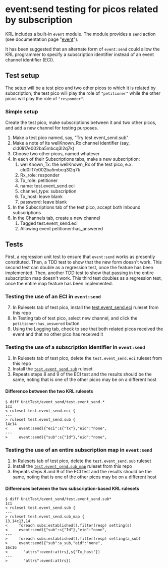 # event:send testing for picos related by subscription

KRL includes a built-in `event` module.
The module provides a `send` action
(see documentation page "[event](https://picolabs.atlassian.net/wiki/spaces/docs/pages/1189929/event)").

It has been suggested that an alternate form of `event:send` could allow the KRL programmer to specify
a subscription identifier instead of an event channel identifier (ECI).

## Test setup

The setup will be a test pico and two other picos to which it is related by subscription;
the test pico will play the role of `"petitioner"` while the other picos will play the role of `"responder"`.

### Simple setup

Create the test pico, make subscriptions between it and two other picos, and add a new channel for testing purposes.

1. Make a test pico named, say, "Try test.event_send.sub"
2. Make a note of its wellKnown_Rx channel identifier (say, cld0li17e002ba5mbcq3l2q7k)
3. Choose two other picos, named whatever
4. In each of their Subscriptions tabs, make a new subscription:
    1. wellKnown_Tx: the wellKnown_Rx of the test pico, e.x. cld0li17e002ba5mbcq3l2q7k
    2. Rx_role: responder
    3. Tx_role: petitioner
    4. name: test.event_send.eci
    5. channel_type: subscription
    6. Tx_host: leave blank
    7. password: leave blank
5. In the Subscriptions tab of the test pico, accept both Inbound subscriptions
6. In the Channels tab, create a new channel
    1. Tagged test.event_send.eci
    2. Allowing event petitioner:has_answered


## Tests

First, a regression unit test to ensure that `event:send` works as presently constituted.
Then, a TDD test to show that the new form doesn't work.
This second test can double as a regression test, once the feature has been implemented.
Then, another TDD test to show that passing in the entire subscription map doesn't work.
This third test doubles as a regression test, once the entire map feature has been implemented.

### Testing the use of an ECI in `event:send`

7. In Rulesets tab of test pico, install the [test.event_send.eci](https://raw.githubusercontent.com/b1conrad/KRL-experiments/main/UnitTest/event_send/test.event_send.eci.krl) ruleset from this repo
8. In Testing tab of test pico, select new channel, and click the `petitioner:has_answered` button
9. Using the Logging tab, check to see that both related picos received the event and that no other pico has received it

### Testing the use of a subscription identifier in `event:send`

1. In Rulesets tab of test pico, delete the `test.event_send.eci` ruleset from this repo
2. Install the [`test.event_send.sub`](https://raw.githubusercontent.com/b1conrad/KRL-experiments/main/UnitTest/event_send/test.event_send.sub.krl) ruleset
3. Repeats steps 8 and 9 of the ECI test and the results should be the same, noting that is one of the other picos may be on a different host

#### Difference between the two KRL rulesets

```
$ diff UnitTest/event_send/test.event_send.*
1c1
< ruleset test.event_send.eci {
---
> ruleset test.event_send.sub {
14c14
<     event:send({"eci":s{"Tx"},"eid":"none",
---
>     event:send({"sub":s{"Id"},"eid":"none",
```

### Testing the use of an entire subscription map in `event:send`

1. In Rulesets tab of test pico, delete the `test.event_send.sub` ruleset
2. Install the [`test.event_send.sub_map`](https://raw.githubusercontent.com/b1conrad/KRL-experiments/main/UnitTest/event_send/test.event_send.sub_map.krl) ruleset from this repo
3. Repeats steps 8 and 9 of the ECI test and the results should be the same, noting that is one of the other picos may be on a different host

#### Differences between the two subscription-based KRL rulesets

```
$ diff UnitTest/event_send/test.event_send.sub*
1c1
< ruleset test.event_send.sub {
---
> ruleset test.event_send.sub_map {
13,14c13,14
<     foreach subs:established().filter(resp) setting(s)
<     event:send({"sub":s{"Id"},"eid":"none",
---
>     foreach subs:established().filter(resp) setting(a_sub)
>     event:send({"sub":a_sub,"eid":"none",
16c16
<       "attrs":event:attrs},s{"Tx_host"})
---
>       "attrs":event:attrs})
```
